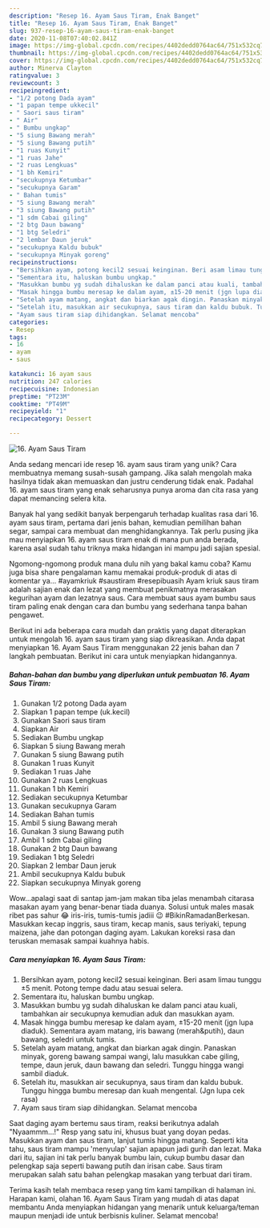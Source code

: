 ```yaml
---
description: "Resep 16. Ayam Saus Tiram, Enak Banget"
title: "Resep 16. Ayam Saus Tiram, Enak Banget"
slug: 937-resep-16-ayam-saus-tiram-enak-banget
date: 2020-11-08T07:40:02.841Z
image: https://img-global.cpcdn.com/recipes/4402dedd0764ac64/751x532cq70/16-ayam-saus-tiram-foto-resep-utama.jpg
thumbnail: https://img-global.cpcdn.com/recipes/4402dedd0764ac64/751x532cq70/16-ayam-saus-tiram-foto-resep-utama.jpg
cover: https://img-global.cpcdn.com/recipes/4402dedd0764ac64/751x532cq70/16-ayam-saus-tiram-foto-resep-utama.jpg
author: Minerva Clayton
ratingvalue: 3
reviewcount: 3
recipeingredient:
- "1/2 potong Dada ayam"
- "1 papan tempe ukkecil"
- " Saori saus tiram"
- " Air"
- " Bumbu ungkap"
- "5 siung Bawang merah"
- "5 siung Bawang putih"
- "1 ruas Kunyit"
- "1 ruas Jahe"
- "2 ruas Lengkuas"
- "1 bh Kemiri"
- "secukupnya Ketumbar"
- "secukupnya Garam"
- " Bahan tumis"
- "5 siung Bawang merah"
- "3 siung Bawang putih"
- "1 sdm Cabai giling"
- "2 btg Daun bawang"
- "1 btg Seledri"
- "2 lembar Daun jeruk"
- "secukupnya Kaldu bubuk"
- "secukupnya Minyak goreng"
recipeinstructions:
- "Bersihkan ayam, potong kecil2 sesuai keinginan. Beri asam limau tunggu ±5 menit. Potong tempe dadu atau sesuai selera."
- "Sementara itu, haluskan bumbu ungkap."
- "Masukkan bumbu yg sudah dihaluskan ke dalam panci atau kuali, tambahkan air secukupnya kemudian aduk dan masukkan ayam."
- "Masak hingga bumbu meresap ke dalam ayam, ±15-20 menit (jgn lupa diaduk). Sementara ayam matang, iris bawang (merah&amp;putih), daun bawang, seledri untuk tumis."
- "Setelah ayam matang, angkat dan biarkan agak dingin. Panaskan minyak, goreng bawang sampai wangi, lalu masukkan cabe giling, tempe, daun jeruk, daun bawang dan seledri. Tunggu hingga wangi sambil diaduk."
- "Setelah itu, masukkan air secukupnya, saus tiram dan kaldu bubuk. Tunggu hingga bumbu meresap dan kuah mengental. (Jgn lupa cek rasa)"
- "Ayam saus tiram siap dihidangkan. Selamat mencoba"
categories:
- Resep
tags:
- 16
- ayam
- saus

katakunci: 16 ayam saus 
nutrition: 247 calories
recipecuisine: Indonesian
preptime: "PT23M"
cooktime: "PT49M"
recipeyield: "1"
recipecategory: Dessert

---
```



![16. Ayam Saus Tiram](https://img-global.cpcdn.com/recipes/4402dedd0764ac64/751x532cq70/16-ayam-saus-tiram-foto-resep-utama.jpg)

Anda sedang mencari ide resep 16. ayam saus tiram yang unik? Cara membuatnya memang susah-susah gampang. Jika salah mengolah maka hasilnya tidak akan memuaskan dan justru cenderung tidak enak. Padahal 16. ayam saus tiram yang enak seharusnya punya aroma dan cita rasa yang dapat memancing selera kita.

Banyak hal yang sedikit banyak berpengaruh terhadap kualitas rasa dari 16. ayam saus tiram, pertama dari jenis bahan, kemudian pemilihan bahan segar, sampai cara membuat dan menghidangkannya. Tak perlu pusing jika mau menyiapkan 16. ayam saus tiram enak di mana pun anda berada, karena asal sudah tahu triknya maka hidangan ini mampu jadi sajian spesial.

Ngomong-ngomong produk mana dulu nih yang bakal kamu coba? Kamu juga bisa share pengalaman kamu memakai produk-produk di atas di komentar ya… #ayamkriuk #saustiram #resepibuasih Ayam kriuk saus tiram adalah sajian enak dan lezat yang membuat penikmatnya merasakan kegurihan ayam dan lezatnya saus. Cara membuat saus ayam bumbu saus tiram paling enak dengan cara dan bumbu yang sederhana tanpa bahan pengawet.


Berikut ini ada beberapa cara mudah dan praktis yang dapat diterapkan untuk mengolah 16. ayam saus tiram yang siap dikreasikan. Anda dapat menyiapkan 16. Ayam Saus Tiram menggunakan 22 jenis bahan dan 7 langkah pembuatan. Berikut ini cara untuk menyiapkan hidangannya.

<!--inarticleads1-->

##### Bahan-bahan dan bumbu yang diperlukan untuk pembuatan 16. Ayam Saus Tiram:

1. Gunakan 1/2 potong Dada ayam
1. Siapkan 1 papan tempe (uk.kecil)
1. Gunakan  Saori saus tiram
1. Siapkan  Air
1. Sediakan  Bumbu ungkap
1. Siapkan 5 siung Bawang merah
1. Gunakan 5 siung Bawang putih
1. Gunakan 1 ruas Kunyit
1. Sediakan 1 ruas Jahe
1. Gunakan 2 ruas Lengkuas
1. Gunakan 1 bh Kemiri
1. Sediakan secukupnya Ketumbar
1. Gunakan secukupnya Garam
1. Sediakan  Bahan tumis
1. Ambil 5 siung Bawang merah
1. Gunakan 3 siung Bawang putih
1. Ambil 1 sdm Cabai giling
1. Gunakan 2 btg Daun bawang
1. Sediakan 1 btg Seledri
1. Siapkan 2 lembar Daun jeruk
1. Ambil secukupnya Kaldu bubuk
1. Siapkan secukupnya Minyak goreng


Wow…apalagi saat di santap jam-jam makan tiba jelas menambah citarasa masakan ayam yang benar-benar tiada duanya. Solusi untuk males masak ribet pas sahur 😂 iris-iris, tumis-tumis jadiii 😉 #BikinRamadanBerkesan. Masukkan kecap inggris, saus tiram, kecap manis, saus teriyaki, tepung maizena, jahe dan potongan daging ayam. Lakukan koreksi rasa dan teruskan memasak sampai kuahnya habis. 

<!--inarticleads2-->

##### Cara menyiapkan 16. Ayam Saus Tiram:

1. Bersihkan ayam, potong kecil2 sesuai keinginan. Beri asam limau tunggu ±5 menit. Potong tempe dadu atau sesuai selera.
1. Sementara itu, haluskan bumbu ungkap.
1. Masukkan bumbu yg sudah dihaluskan ke dalam panci atau kuali, tambahkan air secukupnya kemudian aduk dan masukkan ayam.
1. Masak hingga bumbu meresap ke dalam ayam, ±15-20 menit (jgn lupa diaduk). Sementara ayam matang, iris bawang (merah&amp;putih), daun bawang, seledri untuk tumis.
1. Setelah ayam matang, angkat dan biarkan agak dingin. Panaskan minyak, goreng bawang sampai wangi, lalu masukkan cabe giling, tempe, daun jeruk, daun bawang dan seledri. Tunggu hingga wangi sambil diaduk.
1. Setelah itu, masukkan air secukupnya, saus tiram dan kaldu bubuk. Tunggu hingga bumbu meresap dan kuah mengental. (Jgn lupa cek rasa)
1. Ayam saus tiram siap dihidangkan. Selamat mencoba


Saat daging ayam bertemu saus tiram, reaksi berikutnya adalah &#34;Nyaammm…!&#34; Resp yang satu ini, khusus buat yang doyan pedas. Masukkan ayam dan saus tiram, lanjut tumis hingga matang. Seperti kita tahu, saus tiram mampu &#39;menyulap&#39; sajian apapun jadi gurih dan lezat. Maka dari itu, sajian ini tak perlu banyak bumbu lain, cukup bumbu dasar dan pelengkap saja seperti bawang putih dan irisan cabe. Saus tiram merupakan salah satu bahan pelengkap masakan yang terbuat dari tiram. 

Terima kasih telah membaca resep yang tim kami tampilkan di halaman ini. Harapan kami, olahan 16. Ayam Saus Tiram yang mudah di atas dapat membantu Anda menyiapkan hidangan yang menarik untuk keluarga/teman maupun menjadi ide untuk berbisnis kuliner. Selamat mencoba!
